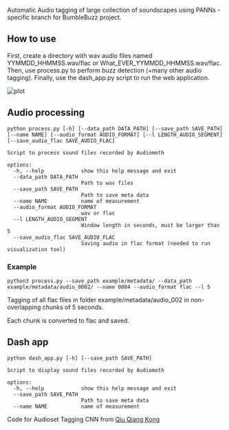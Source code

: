 Automatic Audio tagging of large collection of soundscapes using PANNs - specific branch for BumbleBuzz project. 

## How to use

First, create a directory with wav audio files named YYMMDD_HHMMSS.wav/flac or What_EVER_YYMMDD_HHMMSS.wav/flac. 
Then, use process.py to perform buzz detection (+many other audio tagging).
Finally, use the dash_app.py script to run the web application.

![plot](image.png)

## Audio processing

```
python process.py [-h] [--data_path DATA_PATH] [--save_path SAVE_PATH] [--name NAME] [--audio_format AUDIO_FORMAT] [--l LENGTH_AUDIO_SEGMENT] [--save_audio_flac SAVE_AUDIO_FLAC] 

Script to process sound files recorded by Audiomoth

options:
  -h, --help            show this help message and exit
  --data_path DATA_PATH
                        Path to wav files
  --save_path SAVE_PATH
                        Path to save meta data
  --name NAME           name of measurement  
  --audio_format AUDIO_FORMAT
                        wav or flac
  --l LENGTH_AUDIO_SEGMENT
                        Window length in seconds, must be larger than 5
  --save_audio_flac SAVE_AUDIO_FLAC
                        Saving audio in flac format (needed to run visualization tool)

```
### Example

```
python3 process.py --save_path example/metadata/ --data_path example/metadata/audio_0002/ --name 0004 --audio_format flac --l 5 
```
Tagging of all flac files in folder example/metadata/audio_002 in non-overlapping chunks of 5 seconds. 

Each chunk is converted to flac and saved.

## Dash app

```
python dash_app.py [-h] [--save_path SAVE_PATH]

Script to display sound files recorded by Audiomoth

options:
  -h, --help            show this help message and exit
  --save_path SAVE_PATH
                        Path to save meta data
  --name NAME           name of measurement
```

Code for Audioset Tagging CNN from [Qiu Qiang Kong](https://github.com/qiuqiangkong/audioset_tagging_cnn)
